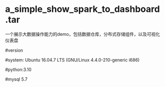 # a_simple_show_spark_to_dashboard.tar
一个展示大数据操作能力的demo，包括数据仓库，分布式存储组件，以及可视化仪表盘

#version 

#system: Ubuntu 16.04.7 LTS (GNU/Linux 4.4.0-210-generic i686)

#python:3.10

#mysql 5.7 
